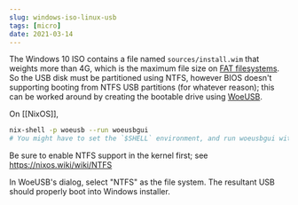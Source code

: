 ```yaml
---
slug: windows-iso-linux-usb
tags: [micro]
date: 2021-03-14
---
```


The Windows 10 ISO contains a file named `sources/install.wim` that weights more than 4G, which is the maximum file size on [FAT filesystems](https://en.wikipedia.org/wiki/File_Allocation_Table). So the USB disk must be partitioned using NTFS, however BIOS doesn't supporting booting from NTFS USB partitions (for whatever reason); this can be worked around by creating the bootable drive using [WoeUSB](https://github.com/slacka/WoeUSB).

On [[NixOS]],

```bash
nix-shell -p woeusb --run woeusbgui
# You might have to set the `$SHELL` environment, and run woeusbgui with `sudo`.
```

Be sure to enable NTFS support in the kernel first; see https://nixos.wiki/wiki/NTFS

In WoeUSB's dialog, select "NTFS" as the file system. The resultant USB should properly boot into Windows installer.

